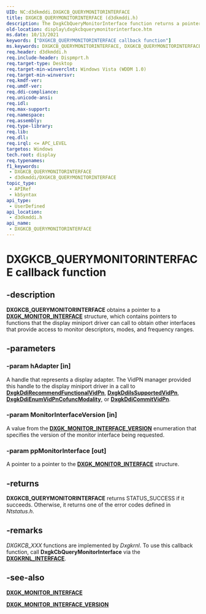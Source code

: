 ```yaml
---
UID: NC:d3dkmddi.DXGKCB_QUERYMONITORINTERFACE
title: DXGKCB_QUERYMONITORINTERFACE (d3dkmddi.h)
description: The DxgkCbQueryMonitorInterface function returns a pointer to a DXGK_MONITOR_INTERFACE structure.
old-location: display\dxgkcbquerymonitorinterface.htm
ms.date: 10/13/2021
keywords: ["DXGKCB_QUERYMONITORINTERFACE callback function"]
ms.keywords: DXGKCB_QUERYMONITORINTERFACE, DXGKCB_QUERYMONITORINTERFACE callback, DpFunctions_6d1b7fa2-c5ab-4fd0-8a60-740c5415777c.xml, DxgkCbQueryMonitorInterface, DxgkCbQueryMonitorInterface callback function [Display Devices], d3dkmddi/DxgkCbQueryMonitorInterface, display.dxgkcbquerymonitorinterface
req.header: d3dkmddi.h
req.include-header: Dispmprt.h
req.target-type: Desktop
req.target-min-winverclnt: Windows Vista (WDDM 1.0)
req.target-min-winversvr: 
req.kmdf-ver: 
req.umdf-ver: 
req.ddi-compliance: 
req.unicode-ansi: 
req.idl: 
req.max-support: 
req.namespace: 
req.assembly: 
req.type-library: 
req.lib: 
req.dll: 
req.irql: <= APC_LEVEL
targetos: Windows
tech.root: display
req.typenames: 
f1_keywords:
 - DXGKCB_QUERYMONITORINTERFACE
 - d3dkmddi/DXGKCB_QUERYMONITORINTERFACE
topic_type:
 - APIRef
 - kbSyntax
api_type:
 - UserDefined
api_location:
 - d3dkmddi.h
api_name:
 - DXGKCB_QUERYMONITORINTERFACE
---
```


# DXGKCB_QUERYMONITORINTERFACE callback function

## -description

**DXGKCB_QUERYMONITORINTERFACE** obtains a pointer to a [**DXGK_MONITOR_INTERFACE**](ns-d3dkmddi-_dxgk_monitor_interface.md) structure, which contains pointers to functions that the display miniport driver can call to obtain other interfaces that provide access to monitor descriptors, modes, and frequency ranges.

## -parameters

### -param hAdapter [in]

A handle that represents a display adapter. The VidPN manager provided this handle to the display miniport driver in a call to [**DxgkDdiRecommendFunctionalVidPn**](nc-d3dkmddi-dxgkddi_recommendfunctionalvidpn.md), [**DxgkDdiIsSupportedVidPn**](nc-d3dkmddi-dxgkddi_issupportedvidpn.md), [**DxgkDdiEnumVidPnCofuncModality**](nc-d3dkmddi-dxgkddi_enumvidpncofuncmodality.md), or [**DxgkDdiCommitVidPn**](nc-d3dkmddi-dxgkddi_commitvidpn.md).

### -param MonitorInterfaceVersion [in]

A value from the [**DXGK_MONITOR_INTERFACE_VERSION**](ne-d3dkmddi-_dxgk_monitor_interface_version.md) enumeration that specifies the version of the monitor interface being requested.

### -param ppMonitorInterface [out]

A pointer to a pointer to the [**DXGK_MONITOR_INTERFACE**](ns-d3dkmddi-_dxgk_monitor_interface.md) structure.

## -returns

**DXGKCB_QUERYMONITORINTERFACE** returns STATUS_SUCCESS if it succeeds. Otherwise, it returns one of the error codes defined in *Ntstatus.h*.

## -remarks

*DXGKCB_XXX* functions are implemented by *Dxgkrnl*. To use this callback function, call **DxgkCbQueryMonitorInterface** via the [**DXGKRNL_INTERFACE**](../dispmprt/ns-dispmprt-_dxgkrnl_interface.md).

## -see-also

[**DXGK_MONITOR_INTERFACE**](ns-d3dkmddi-_dxgk_monitor_interface.md)

[**DXGK_MONITOR_INTERFACE_VERSION**](ne-d3dkmddi-_dxgk_monitor_interface_version.md)
